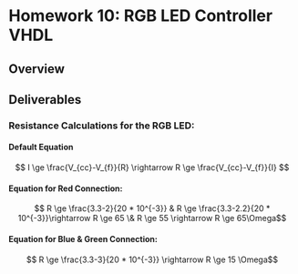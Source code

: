 # Homework 10: RGB LED Controller VHDL

## Overview

## Deliverables

### Resistance Calculations for the RGB LED:

#### Default Equation

$$ I \ge \frac{V_{cc}-V_{f}}{R} \rightarrow R \ge \frac{V_{cc}-V_{f}}{I} $$

#### Equation for Red Connection:

$$ R \ge \frac{3.3-2}{20 * 10^{-3}} & R \ge \frac{3.3-2.2}{20 * 10^{-3}}\rightarrow R \ge 65 \& R \ge 55 \rightarrow R \ge 65\Omega$$ 

#### Equation for Blue & Green Connection:

$$ R \ge \frac{3.3-3}{20 * 10^{-3}} \rightarrow R \ge 15 \Omega$$ 
